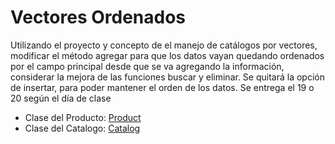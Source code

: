 # Vectores Ordenados
Utilizando el proyecto y concepto de el manejo de catálogos por vectores, modificar el método agregar para que los datos vayan quedando ordenados por el campo principal desde que se va agregando la información, considerar la mejora de las funciones buscar y eliminar.
Se quitará la opción de insertar, para poder mantener el orden de los datos.
Se entrega el 19 o 20 según el día de clase

- Clase del Producto: [Product](SortedArray/Product.cs)
- Clase del Catalogo: [Catalog](SortedArray/Catalog.cs)
